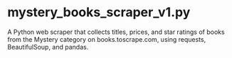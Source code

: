 # mystery_books_scraper_v1.py
A Python web scraper that collects titles, prices, and star ratings of books from the Mystery category on books.toscrape.com, using requests, BeautifulSoup, and pandas.
